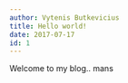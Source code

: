 ```yaml
---
author: Vytenis Butkevicius
title: Hello world!
date: 2017-07-17
id: 1
---
```


Welcome to my blog.. mans 
